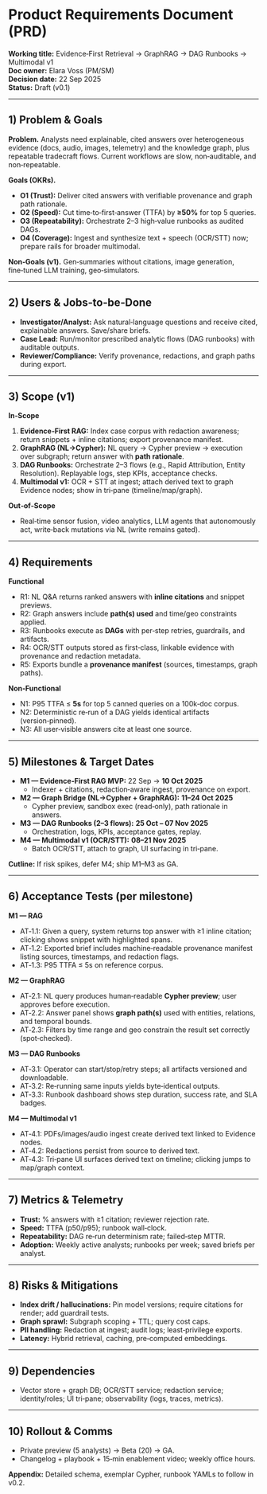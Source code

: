 # Product Requirements Document (PRD)

**Working title:** Evidence‑First Retrieval → GraphRAG → DAG Runbooks → Multimodal v1  
**Doc owner:** Elara Voss (PM/SM)  
**Decision date:** 22 Sep 2025  
**Status:** Draft (v0.1)

---
## 1) Problem & Goals
**Problem.** Analysts need explainable, cited answers over heterogeneous evidence (docs, audio, images, telemetry) and the knowledge graph, plus repeatable tradecraft flows. Current workflows are slow, non‑auditable, and non‑repeatable.

**Goals (OKRs).**
- **O1 (Trust):** Deliver cited answers with verifiable provenance and graph path rationale.  
- **O2 (Speed):** Cut time‑to‑first‑answer (TTFA) by **≥50%** for top 5 queries.  
- **O3 (Repeatability):** Orchestrate 2–3 high‑value runbooks as audited DAGs.  
- **O4 (Coverage):** Ingest and synthesize text + speech (OCR/STT) now; prepare rails for broader multimodal.

**Non‑Goals (v1).** Gen‑summaries without citations, image generation, fine‑tuned LLM training, geo‑simulators.

---
## 2) Users & Jobs‑to‑be‑Done
- **Investigator/Analyst:** Ask natural‑language questions and receive cited, explainable answers. Save/share briefs.  
- **Case Lead:** Run/monitor prescribed analytic flows (DAG runbooks) with auditable outputs.  
- **Reviewer/Compliance:** Verify provenance, redactions, and graph paths during export.

---
## 3) Scope (v1)
**In‑Scope**
1. **Evidence‑First RAG:** Index case corpus with redaction awareness; return snippets + inline citations; export provenance manifest.
2. **GraphRAG (NL→Cypher):** NL query → Cypher preview → execution over subgraph; return answer with **path rationale**.
3. **DAG Runbooks:** Orchestrate 2–3 flows (e.g., Rapid Attribution, Entity Resolution). Replayable logs, step KPIs, acceptance checks.
4. **Multimodal v1:** OCR + STT at ingest; attach derived text to graph Evidence nodes; show in tri‑pane (timeline/map/graph).

**Out‑of‑Scope**
- Real‑time sensor fusion, video analytics, LLM agents that autonomously act, write‑back mutations via NL (write remains gated).

---
## 4) Requirements
**Functional**
- R1: NL Q&A returns ranked answers with **inline citations** and snippet previews.  
- R2: Graph answers include **path(s) used** and time/geo constraints applied.  
- R3: Runbooks execute as **DAGs** with per‑step retries, guardrails, and artifacts.  
- R4: OCR/STT outputs stored as first‑class, linkable evidence with provenance and redaction metadata.  
- R5: Exports bundle a **provenance manifest** (sources, timestamps, graph paths).

**Non‑Functional**
- N1: P95 TTFA ≤ **5s** for top 5 canned queries on a 100k‑doc corpus.  
- N2: Deterministic re‑run of a DAG yields identical artifacts (version‑pinned).  
- N3: All user‑visible answers cite at least one source.

---
## 5) Milestones & Target Dates
- **M1 — Evidence‑First RAG MVP:** 22 Sep → **10 Oct 2025**  
  - Indexer + citations, redaction‑aware ingest, provenance on export.
- **M2 — Graph Bridge (NL→Cypher + GraphRAG):** **11–24 Oct 2025**  
  - Cypher preview, sandbox exec (read‑only), path rationale in answers.
- **M3 — DAG Runbooks (2–3 flows):** **25 Oct – 07 Nov 2025**  
  - Orchestration, logs, KPIs, acceptance gates, replay.
- **M4 — Multimodal v1 (OCR/STT):** **08–21 Nov 2025**  
  - Batch OCR/STT, attach to graph, UI surfacing in tri‑pane.

**Cutline:** If risk spikes, defer M4; ship M1–M3 as GA.

---
## 6) Acceptance Tests (per milestone)
**M1 — RAG**
- AT‑1.1: Given a query, system returns top answer with ≥1 inline citation; clicking shows snippet with highlighted spans.
- AT‑1.2: Exported brief includes machine‑readable provenance manifest listing sources, timestamps, and redaction flags.
- AT‑1.3: P95 TTFA ≤ 5s on reference corpus.

**M2 — GraphRAG**
- AT‑2.1: NL query produces human‑readable **Cypher preview**; user approves before execution.  
- AT‑2.2: Answer panel shows **graph path(s)** used with entities, relations, and temporal bounds.  
- AT‑2.3: Filters by time range and geo constrain the result set correctly (spot‑checked).

**M3 — DAG Runbooks**
- AT‑3.1: Operator can start/stop/retry steps; all artifacts versioned and downloadable.  
- AT‑3.2: Re‑running same inputs yields byte‑identical outputs.  
- AT‑3.3: Runbook dashboard shows step duration, success rate, and SLA badges.

**M4 — Multimodal v1**
- AT‑4.1: PDFs/images/audio ingest create derived text linked to Evidence nodes.  
- AT‑4.2: Redactions persist from source to derived text.  
- AT‑4.3: Tri‑pane UI surfaces derived text on timeline; clicking jumps to map/graph context.

---
## 7) Metrics & Telemetry
- **Trust:** % answers with ≥1 citation; reviewer rejection rate.  
- **Speed:** TTFA (p50/p95); runbook wall‑clock.  
- **Repeatability:** DAG re‑run determinism rate; failed‑step MTTR.  
- **Adoption:** Weekly active analysts; runbooks per week; saved briefs per analyst.

---
## 8) Risks & Mitigations
- **Index drift / hallucinations:** Pin model versions; require citations for render; add guardrail tests.  
- **Graph sprawl:** Subgraph scoping + TTL; query cost caps.  
- **PII handling:** Redaction at ingest; audit logs; least‑privilege exports.  
- **Latency:** Hybrid retrieval, caching, pre‑computed embeddings.

---
## 9) Dependencies
- Vector store + graph DB; OCR/STT service; redaction service; identity/roles; UI tri‑pane; observability (logs, traces, metrics).

---
## 10) Rollout & Comms
- Private preview (5 analysts) → Beta (20) → GA.  
- Changelog + playbook + 15‑min enablement video; weekly office hours.

**Appendix:** Detailed schema, exemplar Cypher, runbook YAMLs to follow in v0.2.

